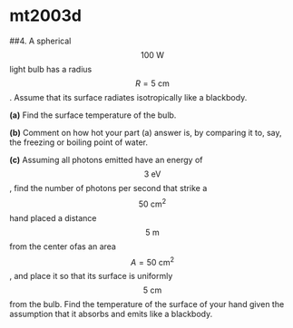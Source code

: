 # mt2003d

##4.
A spherical $$100\:\text{W}$$ light bulb has a radius $$R=5\:\text{cm}$$. Assume that its surface radiates
isotropically like a blackbody.

**(a)** Find the surface temperature of the bulb.

**(b)** Comment on how hot your part (a) answer is, by comparing it to, say, the freezing or boiling point of water.

**(c)** Assuming all photons emitted have an energy of $$3\:\text{eV}$$, find the number of photons per second
that strike a $$50\:\text{cm}^2$$ hand placed a distance $$5\:\text{m}$$ from the center ofas an area $$A=50\:\text{cm}^2$$, and place it so that its surface is uniformly $$5\:\text{cm}$$ from the bulb. Find the temperature of the surface of your hand given the assumption that it absorbs and emits like a blackbody.